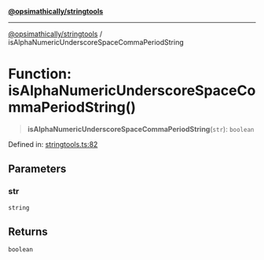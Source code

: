 [**@opsimathically/stringtools**](../README.md)

***

[@opsimathically/stringtools](../README.md) / isAlphaNumericUnderscoreSpaceCommaPeriodString

# Function: isAlphaNumericUnderscoreSpaceCommaPeriodString()

> **isAlphaNumericUnderscoreSpaceCommaPeriodString**(`str`): `boolean`

Defined in: [stringtools.ts:82](https://github.com/opsimathically/stringtools/blob/be6279cb127c5f8c1596ccd40cdd74eea6133fed/src/stringtools.ts#L82)

## Parameters

### str

`string`

## Returns

`boolean`

